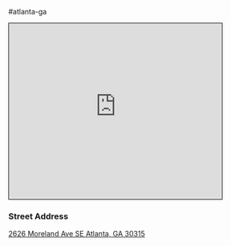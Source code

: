#atlanta-ga 
<iframe width="425" height="350" src="https://www.openstreetmap.org/export/embed.html?bbox=-84.3547010421753%2C33.67549709670186%2C-84.33513164520264%2C33.689942106093675&amp;layer=transportmap&amp;marker=33.68272%2C-84.34492" style="border: 1px solid black"></iframe>

### Street Address
[2626 Moreland Ave SE
Atlanta, GA  30315](https://www.openstreetmap.org/?mlat=33.68272&amp;mlon=-84.34492#map=16/33.68272/-84.34492&amp;layers=T)